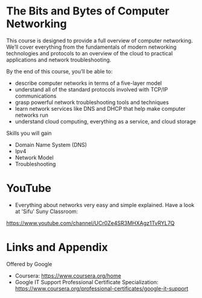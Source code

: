 # The Bits and Bytes of Computer Networking

This course is designed to provide a full overview of computer networking. We’ll cover everything from the fundamentals of modern networking technologies and protocols to an overview of the cloud to practical applications and network troubleshooting. 

By the end of this course, you’ll be able to:

* describe computer networks in terms of a five-layer model
* understand all of the standard protocols involved with TCP/IP communications
* grasp powerful network troubleshooting tools and techniques
* learn network services like DNS and DHCP that help make computer networks run
* understand cloud computing, everything as a service, and cloud storage

Skills you will gain

* Domain Name System (DNS)
* Ipv4
* Network Model
* Troubleshooting

YouTube
========================================================
- Everything about networks very easy and simple explained. Have a look at 'Sifu' Suny Classroom:

https://www.youtube.com/channel/UCr0Ze4SR3MHXAgz1TvRYL7Q


Links and Appendix
========================================================
Offered by Google


- Coursera: https://www.coursera.org/home
- Google IT Support Professional Certificate Specialization: https://www.coursera.org/professional-certificates/google-it-support
